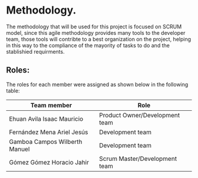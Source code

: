 # Methodology.
The methodology that will be used for this project is focused on SCRUM model, since this agile methodology provides many tools to the developer team, those tools will contribte to a best organization on the project, helping in this way to the compliance of the mayority of tasks to do and the stablishied requirments.

## Roles:
The roles for each member were assigned as shown below in the following table:

|Team member | Role |
|--- |--- |
|Ehuan Avila Isaac Mauricio |Product Owner/Development team |
|Fernández Mena Ariel Jesús |Development team |
|Gamboa Campos Wilberth Manuel |Development team |
|Gómez Gómez Horacio Jahir |Scrum Master/Development team |
